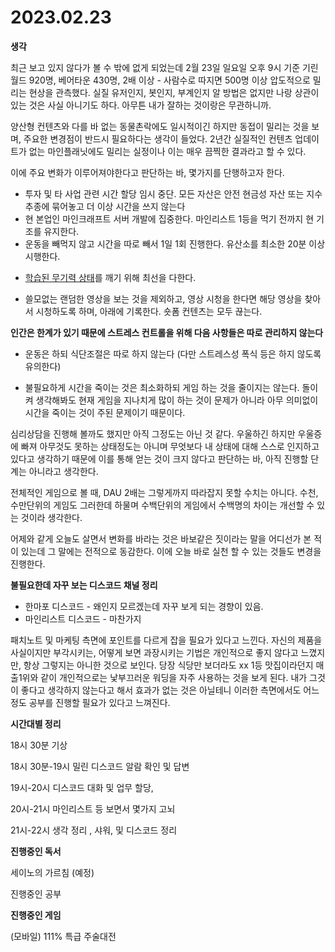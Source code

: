 # 2023.02.23



**생각**

최근 보고 있지 않다가 볼 수 밖에 없게 되었는데 2월 23일 일요일 오후 9시 기준 기린월드 920명, 베어타운 430명, 2배 이상 - 사람수로 따지면 500명 이상 압도적으로 밀리는 현상을 관측했다. 실질 유저인지, 봇인지, 부계인지 알 방법은 없지만 나랑 상관이 있는 것은 사실 아니기도 하다. 아무튼 내가 잘하는 것이랑은 무관하니까. 

양산형 컨텐츠와 다를 바 없는 동물촌락에도 일시적이긴 하지만 동접이 밀리는 것을 보며, 주요한 변경점이 반드시 필요하다는 생각이 들었다.  2년간 실질적인 컨텐츠 업데이트가 없는 마인플래닛에도 밀리는 실정이나 이는 매우 끔찍한 결과라고 할 수 있다. 

이에 주요 변화가 이루어져야한다고 판단하는 바, 몇가지를 단행하고자 한다.



- 투자 및 타 사업 관련 시간 할당 임시 중단. 모든 자산은 안전 현금성 자산 또는 지수추종에 묶어놓고 더 이상 시간을 쓰지 않는다
- 현 본업인 마인크래프트 서버 개발에 집중한다. 마인리스트 1등을 먹기 전까지 현 기조를 유지한다.
- 운동을 빼먹지 않고 시간을 따로 빼서 1일 1회 진행한다. 유산소를 최소한 20분 이상 시행한다. 

* <u>학습된 무기력 상태</u>를 깨기 위해 최선을 다한다. 

* 쓸모없는 랜덤한 영상을 보는 것을 제외하고, 영상 시청을 한다면 해당 영상을 찾아서 시청하도록 하며, 아래에 기록한다. 숏폼 컨텐츠는 모두 끊는다.



**인간은 한계가 있기 때문에 스트레스 컨트롤을 위해 다음 사항들은 따로 관리하지 않는다**

* 운동은 하되 식단조절은 따로 하지 않는다 (다만 스트레스성 폭식 등은 하지 않도록 유의한다)

* 불필요하게 시간을 죽이는 것은 최소화하되 게임 하는 것을 줄이지는 않는다. 돌이켜 생각해봐도 현재 게임을 지나치게 많이 하는 것이 문제가 아니라 아무 의미없이 시간을 죽이는 것이 주된 문제이기 때문이다. 



심리상담을 진행해 볼까도 했지만 아직 그정도는 아닌 것 같다. 우울하긴 하지만 우울증에 빠져 아무것도 못하는 상태정도는 아니며 무엇보다 내 상태에 대해 스스로 인지하고 있다고 생각하기 때문에 이를 통해 얻는 것이 크지 않다고 판단하는 바, 아직 진행할 단계는 아니라고 생각한다. 



전체적인 게임으로 볼 때, DAU 2배는 그렇게까지 따라잡지 못할 수치는 아니다. 수천, 수만단위의 게임도 그러한데 하물며 수백단위의 게임에서 수백명의 차이는 개선할 수 있는 것이라 생각한다.



어제와 같게 오늘도 살면서 변화를 바라는 것은 바보같은 짓이라는 말을 어디선가 본 적이 있는데 그 말에는 전적으로 동감한다. 이에 오늘 바로 실천 할 수 있는 것들도 변경을 진행한다.



**불필요한데 자꾸 보는 디스코드 채널 정리**

* 한마포 디스코드 - 왜인지 모르겠는데 자꾸 보게 되는 경향이 있음. 
* 마인리스트 디스코드 - 마찬가지 



패치노트 및 마케팅 측면에 포인트를 다르게 잡을 필요가 있다고 느낀다. 자신의 제품을 사실이지만 부각시키는, 어떻게 보면 과장시키는 기법은 개인적으로 좋지 않다고 느꼈지만, 항상 그렇지는 아니한 것으로 보인다. 당장 식당만 보더라도 xx 1등 맛집이라던지 매출1위와 같이 개인적으로는 낯부끄러운 워딩을 자주 사용하는 것을 보게 된다. 내가 그것이 좋다고 생각하지 않는다고 해서 효과가 없는 것은 아닐테니 이러한 측면에서도 어느정도 공부를 진행할 필요가 있다고 느껴진다.





**시간대별 정리**

18시 30분 기상

18시 30분-19시 밀린 디스코드 알람 확인 및 답변 

19시-20시 디스코드 대화 및 업무 할당, 

20시-21시 마인리스트 등 보면서 몇가지 고뇌

21시-22시 생각 정리 , 샤워, 및 디스코드 정리





**진행중인 독서**

세이노의 가르침 (예정)



진행중인 공부



**진행중인 게임** 

(모바일) 111% 특급 주술대전
